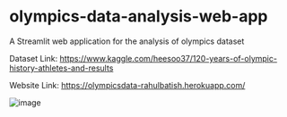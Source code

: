 # olympics-data-analysis-web-app
A Streamlit web application for the analysis of olympics dataset

Dataset Link: https://www.kaggle.com/heesoo37/120-years-of-olympic-history-athletes-and-results

Website Link: https://olympicsdata-rahulbatish.herokuapp.com/

![image](https://user-images.githubusercontent.com/64553521/140652897-d141370f-7382-42d5-ae1d-c44e077b2175.png)

